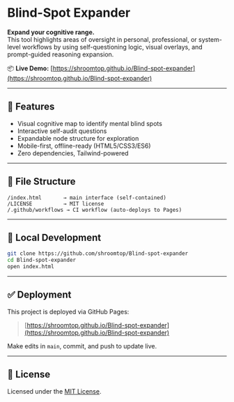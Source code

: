 # Blind-Spot Expander

**Expand your cognitive range.**  
This tool highlights areas of oversight in personal, professional, or system-level workflows by using self-questioning logic, visual overlays, and prompt-guided reasoning expansion.

📦 **Live Demo:** [https://shroomtop.github.io/Blind-spot-expander](https://shroomtop.github.io/Blind-spot-expander)

---

## 🚀 Features

- Visual cognitive map to identify mental blind spots
- Interactive self-audit questions
- Expandable node structure for exploration
- Mobile-first, offline-ready (HTML5/CSS3/ES6)
- Zero dependencies, Tailwind-powered

---

## 📁 File Structure

```
/index.html       → main interface (self-contained)
/LICENSE          → MIT license
/.github/workflows → CI workflow (auto-deploys to Pages)
```

---

## 🔧 Local Development

```bash
git clone https://github.com/shroomtop/Blind-spot-expander
cd Blind-spot-expander
open index.html
```

---

## ✅ Deployment

This project is deployed via GitHub Pages:  
> [https://shroomtop.github.io/Blind-spot-expander](https://shroomtop.github.io/Blind-spot-expander)

Make edits in `main`, commit, and push to update live.

---

## 📜 License

Licensed under the [MIT License](LICENSE).

